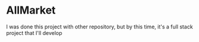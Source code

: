 # AllMarket
I was done this project with other repository, but by this time, it's a full stack project that I'll develop
